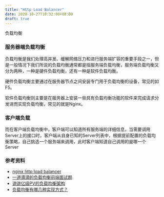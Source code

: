 ```yaml
---
title: "Http Load Balancer"
date: 2020-10-27T10:32:00+08:00
draft: true
---
```


负载均衡



### 服务器端负载均衡

负载均衡是我们处理高并发、缓解网络压力和进行服务端扩容的重要手段之一，但是一般情况下我们所说的负载均衡通常都是指服务端负载均衡，服务端负载均衡又分为两种，一种是硬件负载均衡，还有一种是软件负载均衡。

硬件负载均衡主要通过在服务器节点之间安装专门用于负载均衡的设备，常见的如F5。

软件负载均衡则主要是在服务器上安装一些具有负载均衡功能的软件来完成请求分发进而实现负载均衡，常见的就是Nginx。

### 客户端负载

而在客户端负载均衡中，客户端可以知道所有服务端的详细信息，当需要调用 Server上的接口时，客户端从自身已知的Server列表中，根据提前配置的负载均衡策略，自己挑选一个服务端来调用，此时客户端知道自己调用的是哪一个 Server

### 参考资料

- [nginx http load balancer](https://docs.nginx.com/nginx/admin-guide/load-balancer/http-load-balancer/)
- [一道滴滴的负载均衡前端面试题](https://zhuanlan.zhihu.com/p/25600864)
- [讲讲亿级PV的负载均衡架构](https://zhuanlan.zhihu.com/p/61847281)
- [负载均衡有哪几种实现方式？](https://zhuanlan.zhihu.com/p/128565873)